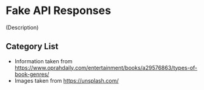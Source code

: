 # Fake API Responses
(Description)

## Category List
* Information taken from https://www.oprahdaily.com/entertainment/books/a29576863/types-of-book-genres/
* Images taken from https://unsplash.com/
	